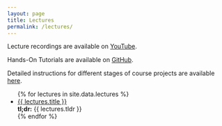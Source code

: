 ```yaml
---
layout: page
title: Lectures
permalink: /lectures/
---
```


<!-- <ul id="archive">


{% for gallery in site.data.lectures %}
  {% if lectures.id == page.galleryid %}
    <h1>{{ lectures.description }}</h1>
    {% for image in sortedimages %}
      <li class="archiveposturl">
        <span><a href="{{ site.url }}/graphs/{{ image.file }}">{{image.title }}</a></span><br>
<span class = "postlower">{{ image.caption }}<br />
<strong>Tags:</strong> {{ image.tags }}</span>
      </li>
    {% endfor %}
  {% endif %}
{% endfor %}

</ul> -->

Lecture recordings are available on [YouTube](https://www.youtube.com/playlist?list=PLtkQf9LiEmLFS56WTpRJ3PZwwCYyi2Cdu).

Hands-On Tutorials are available on [GitHub](https://github.com/csce585-mlsystems/tutorials).

Detailed instructions for different stages of course projects are available [here](https://github.com/csce585-mlsystems/instructions).

<ul id="archive">
{% for lectures in site.data.lectures %}
      <li class="archiveposturl">
        <span><a href="{{ site.url }}/{{ lectures.dirname }}/{{ lectures.filename }}.pdf">{{ lectures.title }}</a></span><br>
<span class = "postlower">
<strong>tl;dr:</strong> {{ lectures.tldr }}</span>

<!-- <strong style="font-size:100%; font-family: 'Titillium Web', sans-serif; float:right">
	<a href="{{ site.githublink}}/tree/master/{{ lectures.dirname }}"><i class="fab fa-github"></i></a>&nbsp;&nbsp;
  <a href="{{ site.githublink}}/blob/master/{{ lectures.dirname }}/{{ lectures.filename }}.pdf"><i class="fas fa-file-pdf"></i></a>
</strong> 
 -->      
</li>
{% endfor %}
</ul>

<!-- 2018 details -->
<!-- There will be **no classes** on the following days (I will announce assignments and homeworks in the blackboard system): 
- Oct 18 (Fall break)
- Nov. 6 (Election day)
- Nov. 8 (I will be at [ESEC/FSE'18](https://2018.fseconference.org/home))
- Nov. 22 (Thanksgiving)
- Nov. 29 (I will be at Machine Learning for DevOps [Summit](https://www.re-work.co/events/machine-learning-for-devops-summit-2018)) -->

<!-- **Timeline** for your course projects:
- Project Proposal: September 12
- Project Milestone: October 17
- Posters: November 28 
- Final Report: December 3 -->